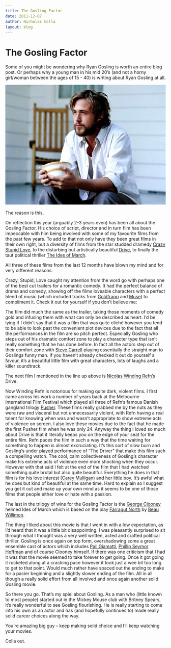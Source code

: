 ```yaml
---
title: The Gosling Factor
date: 2011-12-07
author: Nicholas Colla
layout: blog
---
```

# The Gosling Factor

Some of you might be wondering why Ryan Gosling is worth an entire blog post. Or perhaps why a young man in his mid 20’s (and not a horny girl/woman between the ages of 15 - 40) is writing about Ryan Gosling at all.

![](/static/blog/12-ryan-gosling-01-590x440.jpg "The Notebook - Production Still")

The reason is this.

On reflection this year (arguably 2-3 years even) has been all about the Gosling Factor. His choice of script, director and in turn film has been impeccable with him being involved with some of my favourite films from the past few years. To add to that not only have they been great films in their own right, but a diversity of films from the star studded dramedy [Crazy Stupid Love](http://www.imdb.com/title/tt1570728/), to the disturbing but artistically beautiful [Drive](http://www.imdb.com/title/tt0780504/), to finally the taut political thriller [The Ides of March](http://www.imdb.com/title/tt1124035/).

All three of these films from the last 12 months have blown my mind and for very different reasons.

Crazy, Stupid, Love caught my attention from the word go with perhaps one of the best cut trailers for a romantic comedy. It had the perfect balance of drama and comedy, showing off the films loveable characters with a perfect blend of music (which included tracks from [Goldfrapp](http://en.wikipedia.org/wiki/Goldfrapp) and [Muse](http://en.wikipedia.org/wiki/Muse_(band))) to compliment it. Check it out for yourself if you don’t believe me:

The film did much the same as the trailer, taking those moments of comedy gold and infusing them with what can only be described as heart. I’d be lying if I didn’t say that it was a film that was quite cliché however you tend to be able to look past the convenient plot devices due to the fact that all the performances in the film are so pitch perfect. Especially Gosling who steps out of his dramatic comfort zone to play a character type that isn’t really something that he has done before. In fact all the actors step out of their comfort zone with [Steve Carrell](http://www.imdb.com/name/nm0136797/) playing essentially the straight man to Goslings funny man. If you haven’t already checked it out do yourself a favour, it’s a beautiful little film with great characters, lots of laughs and a killer soundtrack.

The next film I mentioned in the line up above is [Nicolas Winding Refn’s](http://www.imdb.com/name/nm0716347/) Drive.

Now Winding Refn is notorious for making quite dark, violent films. I first came across his work a number of years back at the Melbourne International Film Festival which played all three of Refn’s famous Danish gangland trilogy [Pusher](http://www.imdb.com/title/tt0117407/). These films really grabbed me by the nuts as they were raw and visceral but not unnecessarily violent, with Refn having a real talent for knowing when was and wasn’t appropriate to show extreme acts of violence on screen. I also love these movies due to the fact that he made the first Pusher film when he was only 24. Anyway the thing I loved so much about Drive is that it literally keeps you on the edge of your seat for the entire film. Refn paces the film in such a way that the time waiting for something to happen is almost excruciating. It’s this sort of slow burn and Gosling’s under played performance of “The Driver” that make this film such a compelling watch. The cool, calm collectiveness of Gosling’s character make his extreme acts of violence even more shocking when they occur. However with that said I felt at the end of the film that I had watched something quite brutal but also quite beautiful. Everything he does in that film is for his love interest ([Carey Mulligan](http://www.imdb.com/name/nm1659547/)) and her little boy. It’s awful what he does but kind of beautiful at the same time. Hard to explain so I suggest you get it out and make up your own mind as it seems to be one of those films that people either love or hate with a passion.

The last in the trilogy of wins for the Gosling Factor is the [George Clooney](http://www.imdb.com/name/nm0000123/) helmed Ides of March which is based on the play [Farragut North](http://en.wikipedia.org/wiki/Farragut_North_(play)) by [Beau Willimon](http://en.wikipedia.org/wiki/Beau_Willimon).

The thing I liked about this movie is that I went in with a low expectation, as I’d heard that it was a little bit disappointing. I was pleasantly surprised to sit through what I thought was a very well written, acted and crafted political thriller. Gosling is once again on top form, overshadowing some a great ensemble cast of actors which includes [Pail Giamatti](http://www.imdb.com/name/nm0316079/), [Phillip Seymor Hoffman](http://www.imdb.com/name/nm0000450/) and of course Clooney himself. If there was one criticism that I had it was that the movie seemed to take forever to get going. Once it got going it rocketed along at a cracking pace however it took just a wee bit too long to get to that point. Would much rather have spaced out the ending to make for a pacier beginning and a slightly slower ending of the film. All in all though a really solid effort from all involved and once again another solid Gosling movie.

So there you go. That’s my spiel about Gosling. As a man who (little known to most people) started out in the Mickey Mouse club with Britney Spears, it’s really wonderful to see Gosling flourishing. He is really starting to come into his own as an actor and has (and hopefully continues to) made really solid career choices along the way.

You’re amazing big guy – keep making solid choice and I’ll keep watching your movies.

Colla out.